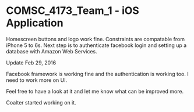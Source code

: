 # COMSC_4173_Team_1 - iOS Application

Homescreen buttons and logo work fine. Constraints are compatable from iPhone 5 to 6s.
Next step is to authenticate facebook login and setting up a database with Amazon Web Services.


Update Feb 29, 2016

Facebook framework is working fine and the authentication is working too. I need to work more on UI.

Feel free to have a look at it and let me know what can be improved more.

Coalter started working on it.
